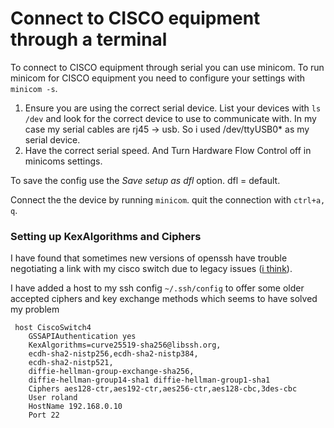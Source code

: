 # Connect to CISCO equipment through a terminal

To connect to CISCO equipment through serial you can use minicom.
To run minicom for CISCO equipment you need to configure your settings with `minicom -s`.

1. Ensure you are using the correct serial device.
List your devices with `ls /dev` and look for the correct device to use to communicate with. In my case my serial cables are rj45 -> usb. So i used /dev/ttyUSB0* as my serial device.
2. Have the correct serial speed. And
Turn Hardware Flow Control off in minicoms settings.

To save the config use the *Save setup as dfl* option. dfl = default.

Connect the the device by running `minicom`. quit the connection with `ctrl+a, q`.

### Setting up KexAlgorithms and Ciphers

I have found that sometimes new versions of openssh have trouble negotiating a link with my cisco switch due to legacy issues ([i think](https://unix.stackexchange.com/questions/340844/how-to-enable-diffie-hellman-group1-sha1-key-exchange-on-debian-8-0)).

I have added a host to my ssh config `~/.ssh/config` to offer some older accepted ciphers and key exchange methods which seems to have solved my problem

```none
 host CiscoSwitch4
    GSSAPIAuthentication yes
    KexAlgorithms=curve25519-sha256@libssh.org,
	ecdh-sha2-nistp256,ecdh-sha2-nistp384,
	ecdh-sha2-nistp521,
	diffie-hellman-group-exchange-sha256,
	diffie-hellman-group14-sha1 diffie-hellman-group1-sha1
    Ciphers aes128-ctr,aes192-ctr,aes256-ctr,aes128-cbc,3des-cbc
    User roland
    HostName 192.168.0.10
    Port 22
```
